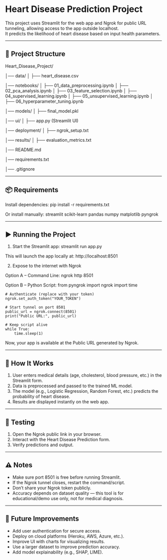 Heart Disease Prediction Project
================================

This project uses Streamlit for the web app and Ngrok for public URL tunneling, allowing access to the app outside localhost.  
It predicts the likelihood of heart disease based on input health parameters.

--------------------------------
📂 Project Structure
--------------------------------

Heart_Disease_Project/

│── data/
│ ├── heart_disease.csv

│── notebooks/
│ ├── 01_data_preprocessing.ipynb
│ ├── 02_pca_analysis.ipynb
│ ├── 03_feature_selection.ipynb
│ ├── 04_supervised_learning.ipynb
│ ├── 05_unsupervised_learning.ipynb
│ ├── 06_hyperparameter_tuning.ipynb

│── models/
│ ├── final_model.pkl

│── ui/
│ ├── app.py (Streamlit UI)

│── deployment/
│ ├── ngrok_setup.txt

│── results/
│ ├── evaluation_metrics.txt

│── README.md

│── requirements.txt

│── .gitignore

--------------------------------
📦 Requirements
--------------------------------

Install dependencies:
    pip install -r requirements.txt

Or install manually:
    streamlit
    scikit-learn
    pandas
    numpy
    matplotlib
    pyngrok

--------------------------------
▶️ Running the Project
--------------------------------

1. Start the Streamlit app:
    streamlit run app.py

This will launch the app locally at:
    http://localhost:8501

2. Expose to the internet with Ngrok

Option A – Command Line:
    ngrok http 8501

Option B – Python Script:
    from pyngrok import ngrok
    import time

    # Authenticate (replace with your token)
    ngrok.set_auth_token("YOUR_TOKEN")

    # Start tunnel on port 8501
    public_url = ngrok.connect(8501)
    print("Public URL:", public_url)

    # Keep script alive
    while True:
        time.sleep(1)

Now, your app is available at the Public URL generated by Ngrok.  

--------------------------------
🧠 How It Works
--------------------------------

1. User enters medical details (age, cholesterol, blood pressure, etc.) in the Streamlit form.  
2. Data is preprocessed and passed to the trained ML model.  
3. The model (e.g., Logistic Regression, Random Forest, etc.) predicts the probability of heart disease.  
4. Results are displayed instantly on the web app.  

--------------------------------
🧪 Testing
--------------------------------

1. Open the Ngrok public link in your browser.  
2. Interact with the Heart Disease Prediction form.  
3. Verify predictions and output.  

--------------------------------
⚠️ Notes
--------------------------------

- Make sure port 8501 is free before running Streamlit.  
- If the Ngrok tunnel closes, restart the command/script.  
- Don’t share your Ngrok token publicly.  
- Accuracy depends on dataset quality — this tool is for educational/demo use only, not for medical diagnosis.  

--------------------------------
🚀 Future Improvements
--------------------------------

- Add user authentication for secure access.  
- Deploy on cloud platforms (Heroku, AWS, Azure, etc.).  
- Improve UI with charts for visualizing results.  
- Use a larger dataset to improve prediction accuracy.  
- Add model explainability (e.g., SHAP, LIME).  
